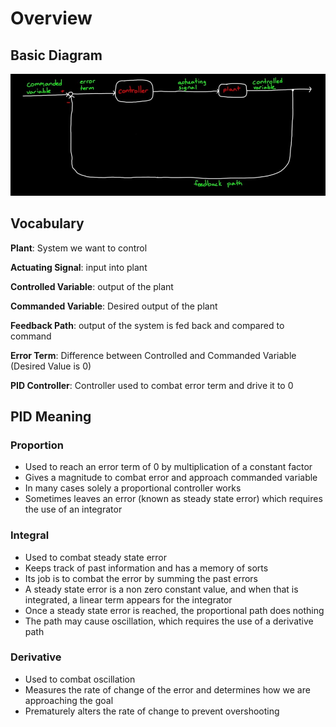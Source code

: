 # Overview

## Basic Diagram

![Diagram](img/Basic_PID_Diagram.jpg)

## Vocabulary

**Plant**: System we want to control

**Actuating Signal**: input into plant

**Controlled Variable**: output of the plant

**Commanded Variable**: Desired output of the plant

**Feedback Path**: output of the system is fed back and compared to command

**Error Term**: Difference between Controlled and Commanded Variable (Desired Value is 0)

**PID Controller**: Controller used to combat error term and drive it to 0

## PID Meaning

### Proportion

* Used to reach an error term of 0 by multiplication of a constant factor
* Gives a magnitude to combat error and approach commanded variable
* In many cases solely a proportional controller works
* Sometimes leaves an error (known as steady state error) which requires the use of an integrator

### Integral

* Used to combat steady state error
* Keeps track of past information and has a memory of sorts
* Its job is to combat the error by summing the past errors
* A steady state error is a non zero constant value, and when that is integrated, a linear term appears for the integrator
* Once a steady state error is reached, the proportional path does nothing
* The path may cause oscillation, which requires the use of a derivative path

### Derivative

* Used to combat oscillation
* Measures the rate of change of the error and determines how we are approaching the goal
* Prematurely alters the rate of change to prevent overshooting
